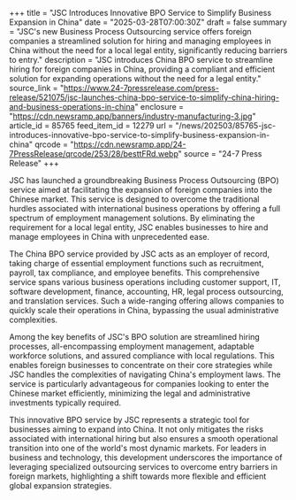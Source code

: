 +++
title = "JSC Introduces Innovative BPO Service to Simplify Business Expansion in China"
date = "2025-03-28T07:00:30Z"
draft = false
summary = "JSC's new Business Process Outsourcing service offers foreign companies a streamlined solution for hiring and managing employees in China without the need for a local legal entity, significantly reducing barriers to entry."
description = "JSC introduces China BPO service to streamline hiring for foreign companies in China, providing a compliant and efficient solution for expanding operations without the need for a legal entity."
source_link = "https://www.24-7pressrelease.com/press-release/521075/jsc-launches-china-bpo-service-to-simplify-china-hiring-and-business-operations-in-china"
enclosure = "https://cdn.newsramp.app/banners/industry-manufacturing-3.jpg"
article_id = 85765
feed_item_id = 12279
url = "/news/202503/85765-jsc-introduces-innovative-bpo-service-to-simplify-business-expansion-in-china"
qrcode = "https://cdn.newsramp.app/24-7PressRelease/qrcode/253/28/besttFRd.webp"
source = "24-7 Press Release"
+++

<p>JSC has launched a groundbreaking Business Process Outsourcing (BPO) service aimed at facilitating the expansion of foreign companies into the Chinese market. This service is designed to overcome the traditional hurdles associated with international business operations by offering a full spectrum of employment management solutions. By eliminating the requirement for a local legal entity, JSC enables businesses to hire and manage employees in China with unprecedented ease.</p><p>The China BPO service provided by JSC acts as an employer of record, taking charge of essential employment functions such as recruitment, payroll, tax compliance, and employee benefits. This comprehensive service spans various business operations including customer support, IT, software development, finance, accounting, HR, legal process outsourcing, and translation services. Such a wide-ranging offering allows companies to quickly scale their operations in China, bypassing the usual administrative complexities.</p><p>Among the key benefits of JSC's BPO solution are streamlined hiring processes, all-encompassing employment management, adaptable workforce solutions, and assured compliance with local regulations. This enables foreign businesses to concentrate on their core strategies while JSC handles the complexities of navigating China's employment laws. The service is particularly advantageous for companies looking to enter the Chinese market efficiently, minimizing the legal and administrative investments typically required.</p><p>This innovative BPO service by JSC represents a strategic tool for businesses aiming to expand into China. It not only mitigates the risks associated with international hiring but also ensures a smooth operational transition into one of the world's most dynamic markets. For leaders in business and technology, this development underscores the importance of leveraging specialized outsourcing services to overcome entry barriers in foreign markets, highlighting a shift towards more flexible and efficient global expansion strategies.</p>